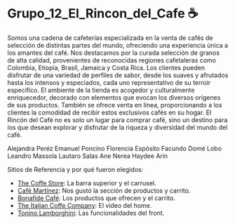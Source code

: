 # Grupo_12_El_Rincon_del_Cafe ☕️

Somos una cadena de cafeterías especializada en la venta de cafés de selección de distintas partes del mundo, ofreciendo una experiencia única a los amantes del café. 
Nos destacamos por la curada selección de granos de alta calidad, provenientes de reconocidas regiones cafetaleras como Colombia, Etiopía, Brasil, Jamaica y Costa Rica. 
Los clientes pueden disfrutar de una variedad de perfiles de sabor, desde los suaves y afrutados hasta los intensos y especiados, cada uno representativo de su terroir específico. 
El ambiente de la tienda es acogedor y culturalmente enriquecedor, decorado con elementos que evocan los diversos orígenes de sus productos. 
También se ofrece venta en línea, proporcionando a los clientes la comodidad de recibir estos exclusivos cafés en su hogar. 
El Rincón del Café no es solo un lugar para comprar café, sino un destino para los que desean explorar y disfrutar de la riqueza y diversidad del mundo del café.

Alejandra Peréz
Emanuel Poncino
Florencia Espósito
Facundo Domé Lobo
Leandro Massola
Lautaro Salas Ane
Nerea Haydee Arin


Sitios de Referencia y por qué fueron elegidos:

- [The Coffe Store](https://www.thecoffeestore.com/): La barra superior y el carrusel.
- [Café Martinez](https://www.cafemartinez.com/): Nos gustó la sección de productos y carrito.
- [Bonafide Café](https://bonafidecafe.com.ar/producto/cafe-fluminense/): Los productos que ofrecen y el carrito.
- [The Italian Coffe Company](https://www.italiancoffee.com/): El video del home.
- [Tonino Lamborghini](https://lamborghini.it/pages/details-luxury-beverages): Las funcionalidades del front.


